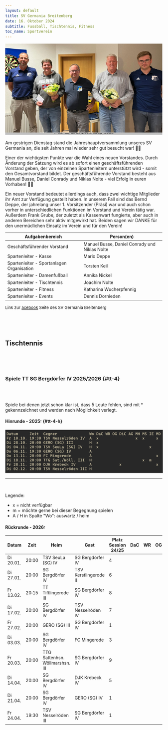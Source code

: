 ```yaml
---
layout: default
title: SV Germania Breitenberg
date: 16. Oktober 2024
subtitle: Fussball, Tischtennis, Fitness
toc_name: Sportverein
---
```


<a href="#" class="image featured"><img src="images/sv_germania_2024.jpg" alt="" /></a>
<p>
Am gestrigen Dienstag stand die Jahreshauptversammlung unseres SV Germania an, die seit Jahren mal wieder sehr gut besucht war! 👌🏻
</p>
<p>
Einer der wichtigsten Punkte war die Wahl eines neuen Vorstandes. Durch Änderung der Satzung wird es ab sofort einen geschäftsführenden Vorstand geben, der von einzelnen Spartenleitern unterstützt wird - somit den Gesamtvorstand bildet. Der geschäftsführende Vorstand besteht aus Manuel Busse, Daniel Conrady und Niklas Nolte - viel Erfolg in euren Vorhaben! ✊🏻							</p>
<p>
Ein neuer Vorstand bedeutet allerdings auch, dass zwei wichtige Mitglieder ihr Amt zur Verfügung gestellt haben. In unserem Fall sind das Bernd Deppe, der jahrelang unser 1. Vorsitzender (Präsi)  war und auch schon vorher in unterschiedlichen Funktionen im Vorstand und Verein tätig war. Außerdem Frank Grube,  der zuletzt als Kassenwart fungierte, aber auch in anderen Bereichen sehr aktiv mitgewirkt hat. Beiden sagen wir DANKE für den unermüdlichen Einsatz im Verein und für den Verein!
</p>

| Aufgabenbereich                           | Person(en)                                    |
| ----------------------------------------- | --------------------------------------------- |
| Geschäftsführender Vorstand               | Manuel Busse, Daniel Conrady und Niklas Nolte |
| Spartenleiter - Kasse                     | Mario Deppe                                   |
| Spartenleiter - Sportanlagen Organisation | Torsten Keil                                  |
| Spartenleiter - Damenfußball              | Annika Nickel                                 |
| Spartenleiter - Tischtennis               | Joachim Nolte                                 |
| Spartenleiter - Fitness                   | Katharina Wucherpfennig                       |
| Spartenleiter - Events                    | Dennis Dornieden                              |



<p><font size="2">Link zur <a href="https://www.facebook.com/profile.php?id=100063576277509" class="icon brands fa-facebook-f">acebook</a> Seite des SV Germania Breitenberg</font></p>

<br><br><br>

## Tischtennis

<br><br><br>

### Spiele TT SG Bergdörfer IV 2025/2026 {#tt-4}

<br><br>

Spiele bei denen jetzt schon klar ist, dass 5 Leute fehlen, sind mit * gekennzeichnet und werden nach Möglichkeit verlegt.

#### Hinrunde - 2025: {#tt-4-h}

<!--
https://tableconvert.com/markdown-to-json
echo '' && mlr --ijson --opprint cat iv-tt.json | tr - ' '
bild daraus machen
 -->

<a href="#" class="image featured"><img src="images/iv.jpg" alt="" style="border: 1px solid #555"/></a> 
<hr><br>

Legende:

- x = nicht verfügbar
- m = möchte gerne bei dieser Begegnung spielen
- A / H in Spalte "Wo": auswärtz / heim

#### Rückrunde - 2026:

| Datum     | Zeit  | Heim                            | Gast                  | Platz Session 24/25 | DaC | WR  | OG  | DiC | AG  | MH  | MS  | IE  | MD  |
| --------- | ----- | ------------------------------- | --------------------- | ------------------- | --- | --- | --- | --- | --- | --- | --- | --- | --- |
| Di 20.01. | 20:00 | TSV SeuLa (SG) IV               | SG Bergdörfer IV      | 4                   |     |     |     |     |     |     |     |     |     |
| Di 27.01. | 20:00 | SG Bergdörfer IV                | TSV Kerstlingerode II | 6                   |     |     |     |     |     |     |     | m   |     |
| Fr 13.02. | 20:15 | TT Tiftlingerode III            | SG Bergdörfer IV      | 8                   |     |     |     |     |     |     |     |     |     |
| Di 17.02. | 20:00 | SG Bergdörfer IV                | TSV Nesselröden IV    | 7                   |     |     |     |     |     |     |     |     |     |
| Fr 27.02. | 20:00 | GERO (SG) III                   | SG Bergdörfer IV      | 1                   |     |     |     |     |     |     |     |     |     |
| Di 03.03. | 20:00 | SG Bergdörfer IV                | FC Mingerode          | 3                   |     |     |     |     |     |     |     |     |     |
| Fr 20.03. | 20:00 | TTG Sattenhsn. Wöllmarshsn. III | SG Bergdörfer IV      | 9                   |     |     |     |     |     |     |     | m   |     |
| Di 14.04. | 20:00 | SG Bergdörfer IV                | DJK Krebeck IV        | 5                   |     |     |     |     |     |     |     |     |     |
| Di 21.04. | 20:00 | SG Bergdörfer IV                | GERO (SG) IV          | 1                   |     |     |     |     |     |     |     |     |     |
| Fr 24.04. | 19:30 | TSV Nesselröden III             | SG Bergdörfer IV      | 1                   |     |     |     |     |     |     |     |     |     |


